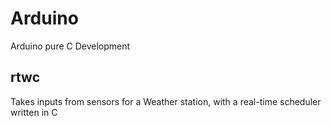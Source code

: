 # Arduino
Arduino pure C Development

rtwc
---------------------------
Takes inputs from sensors for a Weather station, with a real-time scheduler written in C
